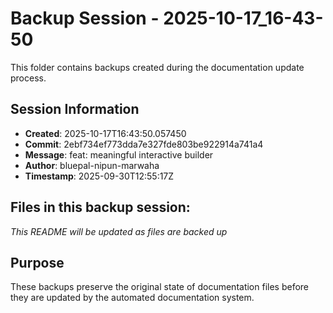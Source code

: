 # Backup Session - 2025-10-17_16-43-50

This folder contains backups created during the documentation update process.

## Session Information
- **Created**: 2025-10-17T16:43:50.057450
- **Commit**: 2ebf734ef773dda7e327fde803be922914a741a4
- **Message**: feat: meaningful interactive builder
- **Author**: bluepal-nipun-marwaha
- **Timestamp**: 2025-09-30T12:55:17Z

## Files in this backup session:
*This README will be updated as files are backed up*

## Purpose
These backups preserve the original state of documentation files before they are updated by the automated documentation system.
